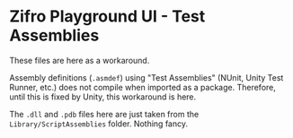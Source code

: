 # Zifro Playground UI - Test Assemblies

These files are here as a workaround.

Assembly definitions (`.asmdef`) using "Test Assemblies" (NUnit, Unity Test Runner, etc.) does not compile when imported as a package. Therefore, until this is fixed by Unity, this workaround is here.

The `.dll` and `.pdb` files here are just taken from the `Library/ScriptAssemblies` folder. Nothing fancy.